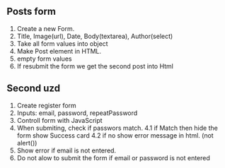 ## Posts form

1. Create a new Form.
2. Title, Image(url), Date, Body(textarea), Author(select)
3. Take all form values into object
4. Make Post element in HTML.
5. empty form values
6. If resubmit the form we get the second post into Html

## Second uzd

1. Create register form
2. Inputs: email, password, repeatPassword
3. Controll form with JavaScript
4. When submiting, check if passwors match.
   4.1 if Match then hide the form show Success card
   4.2 if no show error message in html. (not alert())
5. Show error if email is not entered.
6. Do not alow to submit the form if email or password is not entered

